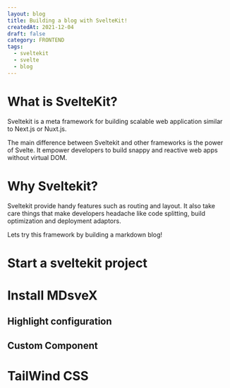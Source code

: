 ```yaml
---
layout: blog
title: Building a blog with SvelteKit!
createdAt: 2021-12-04
draft: false
category: FRONTEND
tags:
  - sveltekit
  - svelte
  - blog
---
```


# What is SvelteKit?

Sveltekit is a meta framework for building scalable web application similar to Next.js or Nuxt.js.

The main difference between Sveltekit and other frameworks is the power of Svelte. It empower developers to build snappy and reactive web apps without virtual DOM.

# Why Sveltekit?

Sveltekit provide handy features such as routing and layout. It also take care things that make developers headache like code splitting, build optimization and deployment adaptors.

Lets try this framework by building a markdown blog!

# Start a sveltekit project

# Install MDsveX

## Highlight configuration

## Custom Component

# TailWind CSS
